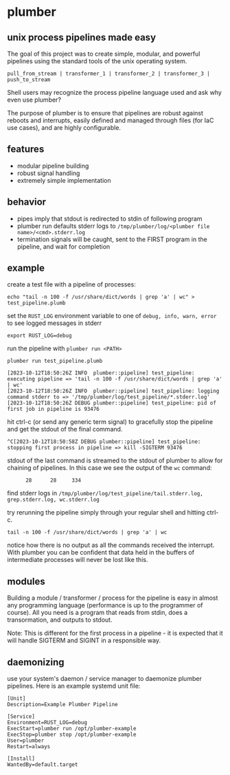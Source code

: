 # plumber
## unix process pipelines made easy

The goal of this project was to create simple, modular, and powerful pipelines using the standard tools of the unix operating system.

```pull_from_stream | transformer_1 | transformer_2 | transformer_3 | push_to_stream```

Shell users may recognize the process pipeline language used and ask why even use plumber?

The purpose of plumber is to ensure that pipelines are robust against reboots and interrupts, easily defined and managed through files (for IaC use cases), and are highly configurable.

## features
- modular pipeline building
- robust signal handling
- extremely simple implementation

## behavior
- pipes imply that stdout is redirected to stdin of following program
- plumber run defaults stderr logs to ```/tmp/plumber/log/<plumber file name>/<cmd>.stderr.log```
- termination signals will be caught, sent to the FIRST program in the pipeline, and wait for completion

## example
create a test file with a pipeline of processes:
```
echo "tail -n 100 -f /usr/share/dict/words | grep 'a' | wc" > test_pipeline.plumb
```
set the ```RUST_LOG``` environment variable to one of ```debug, info, warn, error``` to see logged messages in stderr
```
export RUST_LOG=debug
```
run the pipeline with ```plumber run <PATH>```
```
plumber run test_pipeline.plumb
```
```
[2023-10-12T18:50:26Z INFO  plumber::pipeline] test_pipeline: executing pipeline => 'tail -n 100 -f /usr/share/dict/words | grep 'a' | wc'
[2023-10-12T18:50:26Z INFO  plumber::pipeline] test_pipeline: logging command stderr to => '/tmp/plumber/log/test_pipeline/*.stderr.log'
[2023-10-12T18:50:26Z DEBUG plumber::pipeline] test_pipeline: pid of first job in pipeline is 93476
```
hit ctrl-c (or send any generic term signal) to gracefully stop the pipeline and get the stdout of the final command.
```
^C[2023-10-12T18:50:58Z DEBUG plumber::pipeline] test_pipeline: stopping first process in pipeline => kill -SIGTERM 93476
```
stdout of the last command is streamed to the stdout of plumber to allow for chaining of pipelines. In this case we see the output of the ```wc``` command:
```
      28      28     334
```
find stderr logs in ```/tmp/plumber/log/test_pipeline/tail.stderr.log, grep.stderr.log, wc.stderr.log```

try rerunning the pipeline simply through your regular shell and hitting ctrl-c.
```
tail -n 100 -f /usr/share/dict/words | grep 'a' | wc
```
notice how there is no output as all the commands received the interrupt. With plumber you can be confident that data held in the buffers of intermediate processes will never be lost like this.

## modules
Building a module / transformer / process for the pipeline is easy in almost any programming language (performance is up to the programmer of course). All you need is a program that reads from stdin, does a transormation, and outputs to stdout.

Note: This is different for the first process in a pipeline - it is expected that it will handle SIGTERM and SIGINT in a responsible way.

## daemonizing
use your system's daemon / service manager to daemonize plumber pipelines. Here is an example systemd unit file:

```
[Unit]
Description=Example Plumber Pipeline

[Service]
Environment=RUST_LOG=debug
ExecStart=plumber run /opt/plumber-example
ExecStop=plumber stop /opt/plumber-example
User=plumber
Restart=always

[Install]
WantedBy=default.target
```
